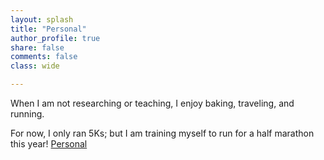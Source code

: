 ```yaml
---
layout: splash
title: "Personal"
author_profile: true
share: false 
comments: false
class: wide 

---
```


When I am not researching or teaching, I enjoy baking, traveling, and running. 

For now, I only ran 5Ks; but I am training myself to run for a half marathon this year! [Personal](../images/pel.pdf)

